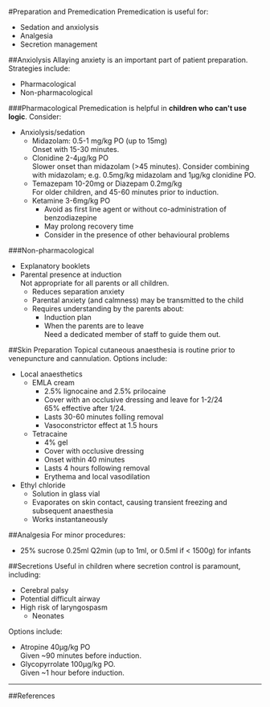 #Preparation and Premedication
Premedication is useful for:
* Sedation and anxiolysis
* Analgesia
* Secretion management

##Anxiolysis
Allaying anxiety is an important part of patient preparation. Strategies include:
* Pharmacological
* Non-pharmacological

###Pharmacological
Premedication is helpful in **children who can't use logic**. Consider:
* Anxiolysis/sedation
	* Midazolam: 0.5-1 mg/kg PO (up to 15mg)  
	Onset with 15-30 minutes.
	* Clonidine 2-4μg/kg PO  
	Slower onset than midazolam (>45 minutes). Consider combining with midazolam; e.g. 0.5mg/kg midazolam and 1μg/kg clonidine PO.
	* Temazepam 10-20mg or Diazepam 0.2mg/kg  
	For older children, and 45-60 minutes prior to induction.
	* Ketamine 3-6mg/kg PO
		* Avoid as first line agent or without co-administration of benzodiazepine
		* May prolong recovery time
		* Consider in the presence of other behavioural problems

###Non-pharmacological
* Explanatory booklets
* Parental presence at induction  
Not appropriate for all parents or all children.
	* Reduces separation anxiety
	* Parental anxiety (and calmness) may be transmitted to the child
	* Requires understanding by the parents about:
		* Induction plan
		* When the parents are to leave  
		Need a dedicated member of staff to guide them out.

##Skin Preparation
Topical cutaneous anaesthesia is routine prior to venepuncture and cannulation. Options include:
* Local anaesthetics
	* EMLA cream
		* 2.5% lignocaine and 2.5% prilocaine
		* Cover with an occlusive dressing and leave for 1-2/24  
		65% effective after 1/24.
		* Lasts 30-60 minutes folling removal
		* Vasoconstrictor effect at 1.5 hours
	* Tetracaine
		* 4% gel
		* Cover with occlusive dressing
		* Onset within 40 minutes
		* Lasts 4 hours following removal
		* Erythema and local vasodilation
* Ethyl chloride
	* Solution in glass vial
	* Evaporates on skin contact, causing transient freezing and subsequent anaesthesia
	* Works instantaneously

##Analgesia
For minor procedures:
* 25% sucrose 0.25ml Q2min (up to 1ml, or 0.5ml if < 1500g) for infants

##Secretions
Useful in children where secretion control is paramount, including:
* Cerebral palsy
* Potential difficult airway
* High risk of laryngospasm
	* Neonates

Options include:
* Atropine 40μg/kg PO  
Given ~90 minutes before induction.
* Glycopyrrolate 100μg/kg PO.  
Given ~1 hour before induction.

---
##References
